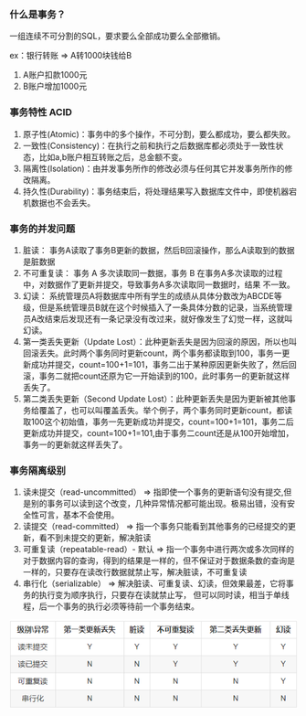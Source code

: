 ### 什么是事务？

一组连续不可分割的SQL，要求要么全部成功要么全部撤销。

ex：银行转账 =>  A转1000块钱给B

1. A账户扣款1000元
2. B账户增加1000元

### 事务特性 ACID

1. 原子性(Atomic)：事务中的多个操作，不可分割，要么都成功，要么都失败。
2. 一致性(Consistency)：在执行之前和执行之后数据库都必须处于一致性状态，比如a,b账户相互转账之后，总金额不变。
3. 隔离性(Isolation)：由并发事务所作的修改必须与任何其它并发事务所作的修改隔离。
4. 持久性(Durability)：事务结束后，将处理结果写入数据库文件中，即使机器宕机数据也不会丢失。

### 事务的并发问题

1. 脏读： 事务A读取了事务B更新的数据，然后B回滚操作，那么A读取到的数据是脏数据
2. 不可重复读： 事务 A 多次读取同一数据，事务 B 在事务A多次读取的过程中，对数据作了更新并提交，导致事务A多次读取同一数据时，结果
   不一致。
3. 幻读： 系统管理员A将数据库中所有学生的成绩从具体分数改为ABCDE等级，但是系统管理员B就在这个时候插入了一条具体分数的记录，当系统管理员A改结束后发现还有一条记录没有改过来，就好像发生了幻觉一样，这就叫幻读。
4. 第一类丢失更新（Update
   Lost）：此种更新丢失是因为回滚的原因，所以也叫回滚丢失。此时两个事务同时更新count，两个事务都读取到100，事务一更新成功并提交，count=100+1=101，事务二出于某种原因更新失败了，然后回滚，事务二就把count还原为它一开始读到的100，此时事务一的更新就这样丢失了。
5. 第二类丢失更新（Second Update
   Lost）：此种更新丢失是因为更新被其他事务给覆盖了，也可以叫覆盖丢失。举个例子，两个事务同时更新count，都读取100这个初始值，事务一先更新成功并提交，count=100+1=101，事务二后更新成功并提交，count=100+1=101,由于事务二count还是从100开始增加，事务一的更新就这样丢失了。

### 事务隔离级别

1. 读未提交（read-uncommitted） =>   指即使一个事务的更新语句没有提交,但是别的事务可以读到这个改变，几种异常情况都可能出现。极易出错，没有安全性可言，基本不会使用。
2. 读提交（read-committed） =>   指一个事务只能看到其他事务的已经提交的更新，看不到未提交的更新，解决脏读
3. 可重复读（repeatable-read）- 默认 =>   指一个事务中进行两次或多次同样的对于数据内容的查询，得到的结果是一样的，但不保证对于数据条数的查询是一样的，只要存在读改行数据就禁止写，解决脏读，不可重复读
4. 串行化（serializable） =>   解决脏读、可重复读、幻读，但效果最差，它将事务的执行变为顺序执行，只要存在读就禁止写，
   但可以同时读，相当于单线程，后一个事务的执行必须等待前一个事务结束。

![mysql各种隔离级别对各异常的控制能力.png](images/mysql各种隔离级别对各异常的控制能力.png)
